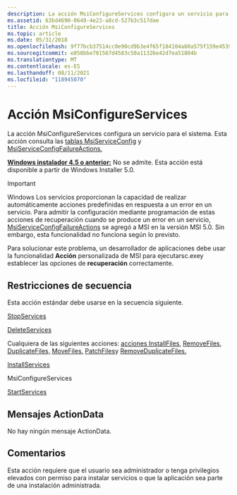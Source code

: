 ```yaml
---
description: La acción MsiConfigureServices configura un servicio para el sistema. Esta acción consulta las tablas MsiServiceConfig y MsiServiceConfigFailureActions.
ms.assetid: 63bd4690-0649-4e23-a8cd-527b3c517dae
title: Acción MsiConfigureServices
ms.topic: article
ms.date: 05/31/2018
ms.openlocfilehash: 9f77bcb37514cc0e90cd9b3e4f65f184104a60a575f159e45391582cfed01c78
ms.sourcegitcommit: e858bbe701567d4583c50a11326e42d7ea51804b
ms.translationtype: MT
ms.contentlocale: es-ES
ms.lasthandoff: 08/11/2021
ms.locfileid: "118945070"
---
```

# <a name="msiconfigureservices-action"></a>Acción MsiConfigureServices

La acción MsiConfigureServices configura un servicio para el sistema. Esta acción consulta las [tablas MsiServiceConfig](msiserviceconfig-table.md) y [MsiServiceConfigFailureActions.](msiserviceconfigfailureactions-table.md)

**[Windows instalador 4.5 o anterior:](not-supported-in-windows-installer-4-5.md)** No se admite. Esta acción está disponible a partir de Windows Installer 5.0.

> [!IMPORTANT]
>
> Windows Los servicios proporcionan la capacidad de realizar automáticamente acciones predefinidas en respuesta a un error en un servicio. Para admitir la configuración  mediante programación de estas acciones de recuperación cuando se produce un error en un servicio, [MsiServiceConfigFailureActions](msiserviceconfigfailureactions-table.md) se agregó a MSI en la versión MSI 5.0. Sin embargo, esta funcionalidad no funciona según lo previsto.
>
> Para solucionar este problema, un desarrollador de aplicaciones debe  usar la funcionalidad **Acción** personalizada de MSI para ejecutarsc.exey establecer las opciones de **recuperación** correctamente.

 

## <a name="sequence-restrictions"></a>Restricciones de secuencia

Esta acción estándar debe usarse en la secuencia siguiente.

[StopServices](stopservices-action.md)

[DeleteServices](deleteservices-action.md)

Cualquiera de las siguientes acciones: [acciones InstallFiles](installfiles-action.md), [RemoveFiles](removefiles-action.md), [DuplicateFiles,](duplicatefiles-action.md) [MoveFiles,](movefiles-action.md) [PatchFiles](patchfiles-action.md)y [RemoveDuplicateFiles.](removeduplicatefiles-action.md)

[InstallServices](installservices-action.md)

MsiConfigureServices

[StartServices](startservices-action.md)

## <a name="actiondata-messages"></a>Mensajes ActionData

No hay ningún mensaje ActionData.

## <a name="remarks"></a>Comentarios

Esta acción requiere que el usuario sea administrador o tenga privilegios elevados con permiso para instalar servicios o que la aplicación sea parte de una instalación administrada.

 

 



